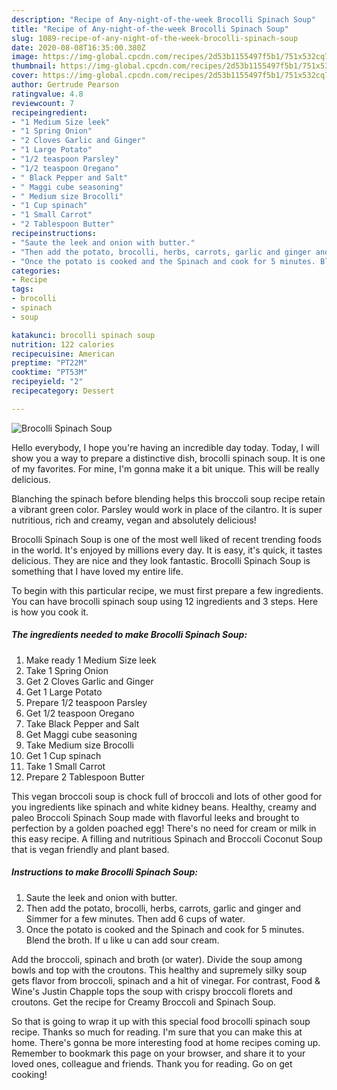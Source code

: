 ```yaml
---
description: "Recipe of Any-night-of-the-week Brocolli Spinach Soup"
title: "Recipe of Any-night-of-the-week Brocolli Spinach Soup"
slug: 1089-recipe-of-any-night-of-the-week-brocolli-spinach-soup
date: 2020-08-08T16:35:00.380Z
image: https://img-global.cpcdn.com/recipes/2d53b1155497f5b1/751x532cq70/brocolli-spinach-soup-recipe-main-photo.jpg
thumbnail: https://img-global.cpcdn.com/recipes/2d53b1155497f5b1/751x532cq70/brocolli-spinach-soup-recipe-main-photo.jpg
cover: https://img-global.cpcdn.com/recipes/2d53b1155497f5b1/751x532cq70/brocolli-spinach-soup-recipe-main-photo.jpg
author: Gertrude Pearson
ratingvalue: 4.8
reviewcount: 7
recipeingredient:
- "1 Medium Size leek"
- "1 Spring Onion"
- "2 Cloves Garlic and Ginger"
- "1 Large Potato"
- "1/2 teaspoon Parsley"
- "1/2 teaspoon Oregano"
- " Black Pepper and Salt"
- " Maggi cube seasoning"
- " Medium size Brocolli"
- "1 Cup spinach"
- "1 Small Carrot"
- "2 Tablespoon Butter"
recipeinstructions:
- "Saute the leek and onion with butter."
- "Then add the potato, brocolli, herbs, carrots, garlic and ginger and Simmer for a few minutes. Then add 6 cups of water."
- "Once the potato is cooked and the Spinach and cook for 5 minutes. Blend the broth. If u like u can add sour cream."
categories:
- Recipe
tags:
- brocolli
- spinach
- soup

katakunci: brocolli spinach soup 
nutrition: 122 calories
recipecuisine: American
preptime: "PT22M"
cooktime: "PT53M"
recipeyield: "2"
recipecategory: Dessert

---
```



![Brocolli Spinach Soup](https://img-global.cpcdn.com/recipes/2d53b1155497f5b1/751x532cq70/brocolli-spinach-soup-recipe-main-photo.jpg)

Hello everybody, I hope you're having an incredible day today. Today, I will show you a way to prepare a distinctive dish, brocolli spinach soup. It is one of my favorites. For mine, I'm gonna make it a bit unique. This will be really delicious.

Blanching the spinach before blending helps this broccoli soup recipe retain a vibrant green color. Parsley would work in place of the cilantro. It is super nutritious, rich and creamy, vegan and absolutely delicious!

Brocolli Spinach Soup is one of the most well liked of recent trending foods in the world. It's enjoyed by millions every day. It is easy, it's quick, it tastes delicious. They are nice and they look fantastic. Brocolli Spinach Soup is something that I have loved my entire life.


To begin with this particular recipe, we must first prepare a few ingredients. You can have brocolli spinach soup using 12 ingredients and 3 steps. Here is how you cook it.

<!--inarticleads1-->

##### The ingredients needed to make Brocolli Spinach Soup:

1. Make ready 1 Medium Size leek
1. Take 1 Spring Onion
1. Get 2 Cloves Garlic and Ginger
1. Get 1 Large Potato
1. Prepare 1/2 teaspoon Parsley
1. Get 1/2 teaspoon Oregano
1. Take  Black Pepper and Salt
1. Get  Maggi cube seasoning
1. Take  Medium size Brocolli
1. Get 1 Cup spinach
1. Take 1 Small Carrot
1. Prepare 2 Tablespoon Butter


This vegan broccoli soup is chock full of broccoli and lots of other good for you ingredients like spinach and white kidney beans. Healthy, creamy and paleo Broccoli Spinach Soup made with flavorful leeks and brought to perfection by a golden poached egg! There&#39;s no need for cream or milk in this easy recipe. A filling and nutritious Spinach and Broccoli Coconut Soup that is vegan friendly and plant based. 

<!--inarticleads2-->

##### Instructions to make Brocolli Spinach Soup:

1. Saute the leek and onion with butter.
1. Then add the potato, brocolli, herbs, carrots, garlic and ginger and Simmer for a few minutes. Then add 6 cups of water.
1. Once the potato is cooked and the Spinach and cook for 5 minutes. Blend the broth. If u like u can add sour cream.


Add the broccoli, spinach and broth (or water). Divide the soup among bowls and top with the croutons. This healthy and supremely silky soup gets flavor from broccoli, spinach and a hit of vinegar. For contrast, Food &amp; Wine&#39;s Justin Chapple tops the soup with crispy broccoli florets and croutons. Get the recipe for Creamy Broccoli and Spinach Soup. 

So that is going to wrap it up with this special food brocolli spinach soup recipe. Thanks so much for reading. I'm sure that you can make this at home. There's gonna be more interesting food at home recipes coming up. Remember to bookmark this page on your browser, and share it to your loved ones, colleague and friends. Thank you for reading. Go on get cooking!
